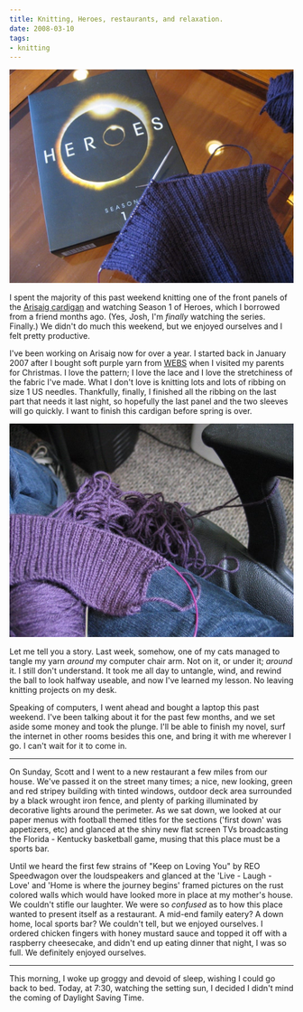 ```yaml
---
title: Knitting, Heroes, restaurants, and relaxation.
date: 2008-03-10
tags:
- knitting
---
```

![A knit cardigan in progress with the Heroes DVD.](./images/arasaigheroes.jpg)

I spent the majority of this past weekend knitting one of the front panels of the [Arisaig cardigan](http://knitty.com/ISSUEfall05/PATTarisaig.html) and watching Season 1 of Heroes, which I borrowed from a friend months ago. (Yes, Josh, I'm *finally* watching the series. Finally.) We didn't do much this weekend, but we enjoyed ourselves and I felt pretty productive.

I've been working on Arisaig now for over a year. I started back in January 2007 after I bought soft purple yarn from [WEBS](href="http://yarn.com) when I visited my parents for Christmas. I love the pattern; I love the lace and I love the stretchiness of the fabric I've made. What I don't love is knitting lots and lots of ribbing on size 1 US needles. Thankfully, finally, I finished all the ribbing on the last part that needs it last night, so hopefully the last panel and the two sleeves will go quickly. I want to finish this cardigan before spring is over.

![A knit cardigan tangled up in a computer chair.](./images/arasaig_tangled.jpg)

Let me tell you a story. Last week, somehow, one of my cats managed to tangle my yarn *around* my computer chair arm. Not on it, or under it; *around* it. I still don't understand. It took me all day to untangle, wind, and rewind the ball to look halfway useable, and now I've learned my lesson. No leaving knitting projects on my desk.

Speaking of computers, I went ahead and bought a laptop this past weekend. I've been talking about it for the past few months, and we set aside some money and took the plunge. I'll be able to finish my novel, surf the internet in other rooms besides this one, and bring it with me wherever I go. I can't wait for it to come in.

***

On Sunday, Scott and I went to a new restaurant a few miles from our house. We've passed it on the street many times; a nice, new looking, green and red stripey building with tinted windows, outdoor deck area surrounded by a black wrought iron fence, and plenty of parking illuminated by decorative lights around the perimeter. As we sat down, we looked at our paper menus with football themed titles for the sections ('first down' was appetizers, etc) and glanced at the shiny new flat screen TVs broadcasting the Florida - Kentucky basketball game, musing that this place must be a sports bar.

Until we heard the first few strains of "Keep on Loving You" by REO Speedwagon over the loudspeakers and glanced at the 'Live - Laugh - Love' and 'Home is where the journey begins' framed pictures on the rust colored walls which would have looked more in place at my mother's house. We couldn't stifle our laughter. We were so *confused* as to how this place wanted to present itself as a restaurant. A mid-end family eatery? A down home, local sports bar? We couldn't tell, but we enjoyed ourselves. I ordered chicken fingers with honey mustard sauce and topped it off with a raspberry cheesecake, and didn't end up eating dinner that night, I was so full. We definitely enjoyed ourselves.

***

This morning, I woke up groggy and devoid of sleep, wishing I could go back to bed. Today, at 7:30, watching the setting sun, I decided I didn't mind the coming of Daylight Saving Time.
